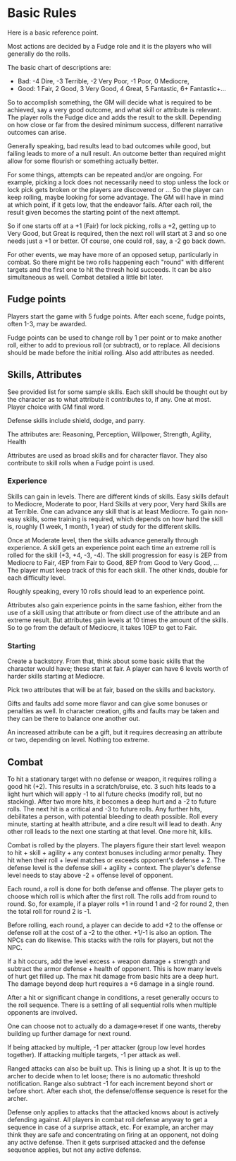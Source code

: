 # Basic Rules

Here is a basic reference point. 

Most actions are decided by a Fudge role and it is the players who will
generally do the rolls. 

The basic chart of descriptions are: 

* Bad: -4 Dire, -3 Terrible, -2 Very Poor, -1 Poor, 0 Mediocre, 
* Good: 1 Fair, 2 Good,  3 Very Good, 4 Great, 5 Fantastic, 6+ Fantastic+... 

So to accomplish something, the GM will decide what is required to be
achieved, say a very good outcome, and what skill or attribute is relevant.
The player rolls the Fudge dice and adds the result to the skill. Depending on
how close or far from the desired minimum success, different narrative
outcomes can arise. 

Generally speaking, bad results lead to bad outcomes while good, but failing
leads to more of a null result. An outcome better than required might allow
for some flourish or something actually better. 

For some things, attempts can be repeated and/or are ongoing. For example,
picking a lock does not necessarily need to stop unless the lock or lock pick
gets broken or the players are discovered or ...  So the player can keep
rolling, maybe looking for some advantage. The GM will have in mind at which
point, if it gets low, that the endeavor fails. After each roll, the result
given becomes the starting point of the next attempt. 

So if one starts off at a +1 (Fair) for lock picking, rolls a +2, getting up
to Very Good, but Great is required, then the next roll will start at 3 and so
one needs just a +1 or better. Of course, one could roll, say, a -2 go back
down. 

For other events, we may have more of an opposed setup, particularly in
combat. So there might be two rolls happening each "round" with different
targets and the first one to hit the thresh hold succeeds. It can be also
simultaneous as well. Combat detailed a little bit later. 

## Fudge points

Players start the game with 5 fudge points. After each scene, fudge points,
often 1-3, may be awarded. 

Fudge points can be used to change roll by 1 per point or to make another
roll, either to add to previous roll (or subtract), or to replace. All
decisions should be made before the initial rolling. Also add attributes as needed. 


## Skills, Attributes

See provided list for some sample skills. Each skill should be thought out by
the character as to what attribute it contributes to, if any. One at most.
Player choice with GM final word. 

Defense skills include shield, dodge, and parry.

The attributes are: Reasoning, Perception, Willpower, Strength, Agility,
Health

Attributes are used as broad skills and for character flavor. They also contribute to skill rolls when a Fudge point is used. 

### Experience

Skills can gain in levels. There are different kinds of skills. Easy skills
default to Mediocre, Moderate to poor, Hard Skills at very poor, Very hard
Skills are at Terrible. One can advance any skill that is at least Mediocre.
To gain non-easy skills, some training is required, which depends on how hard
the skill is, roughly (1 week, 1 month, 1 year) of study for the different
skills. 


Once at Moderate level, then the skills advance generally through experience.
A skill gets an experience point each time an extreme roll is rolled for the
skill (+3, +4, -3, -4). The skill progression for easy is 2EP from Mediocre to
Fair, 4EP from Fair to Good, 8EP from Good to Very Good, ... The player must
keep track of this for each skill. The other kinds, double for each difficulty
level.

Roughly speaking, every 10 rolls should lead to an experience point.

Attributes also gain experience points in the same fashion, either from the
use of a skill using that attribute or from direct use of the attribute and an
extreme result.  But attributes gain levels at 10 times the amount of the
skills. So to go from the default of Mediocre, it takes 10EP to get to Fair.

### Starting

Create a backstory. From that, think about some basic skills that the
character would have; these start at fair. A player can have 6 levels worth
of harder skills starting at Mediocre. 

Pick two attributes that will be at fair, based on the skills and backstory. 

Gifts and faults add some more flavor and can give some bonuses or penalties
as well. In character creation, gifts and faults may be taken and they can be
there to balance one another out. 

An increased attribute can be a gift, but it requires decreasing an attribute
or two, depending on level. Nothing too extreme. 

## Combat

To hit a stationary target with no defense or weapon, it requires rolling a
good hit (+2). This results in a scratch/bruise, etc. 3 such hits leads to a
light hurt which will apply -1 to all future checks (modify roll, but no stacking). After two more hits, it
becomes a deep hurt and a -2 to future rolls. The next hit is a critical and -3
to future rolls. Any further hits, debilitates a person, with potential bleeding to
death possible. Roll every minute, starting at health attribute, and a dire
result will lead to death. Any other roll leads to the next one starting at
that level. One more hit, kills. 

Combat is rolled by the players. The players figure their start level: weapon
to hit + skill + agility + any context bonuses including armor penalty. They
hit when their roll + level matches or exceeds opponent's defense + 2.  The
defense level is the defense skill + agility + context. The player's defense
level needs to stay above -2 + offense level of opponent. 

Each round, a roll is done for both defense and offense. 
The player gets to choose which roll is which after the first roll. The rolls add from round to round. So, for example, if a player rolls +1 in round 1 and -2 for round 2, then the total roll for round 2 is -1. 

Before rolling, each round, a player can decide to add +2 to the offense or defense roll at
the cost of a -2 to the other. +1/-1 is also an option. The NPCs can do
likewise. This stacks with the rolls for players, but not the NPC. 

If a hit occurs, add the level excess + weapon damage + strength and subtract
the armor defense + health of opponent. This is how many levels of hurt get
filled up. The max hit damage from basic hits are a deep hurt. The damage beyond
deep hurt requires a +6 damage in a single round. 

After a hit or significant change in conditions, a reset generally occurs to the roll sequence. There is a settling of all sequential rolls when multiple opponents are involved. 

One can choose not to actually do a damage=>reset if one wants, thereby
building up further damage for next round. 

If being attacked by multiple, -1 per attacker (group low level hordes
together). If attacking multiple targets, -1 per attack as well. 

Ranged attacks can also be built up. This is lining up a shot. It is up to the archer to decide when to let loose; there is no automatic threshold notification. Range also subtract -1 for each increment beyond short or before short. After each shot, the defense/offense sequence is reset for the archer. 

Defense only applies to attacks that the attacked knows about is actively defending against. All players in combat roll defense anyway to get a sequence in case of a surprise attack, etc. For example, an archer may think they are safe and concentrating on firing at an opponent, not doing any active defense. Then it gets surprised attacked and the defense sequence applies, but not any active defense. 
